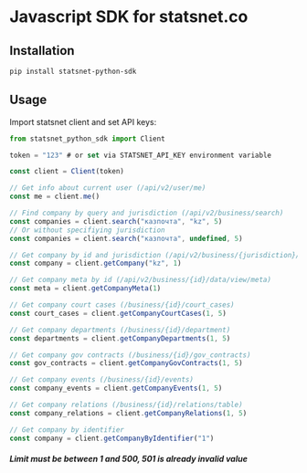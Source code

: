 # Javascript SDK for statsnet.co
## Installation

```sh
pip install statsnet-python-sdk
```

## Usage
Import statsnet client and set API keys:

```javascript
from statsnet_python_sdk import Client

token = "123" # or set via STATSNET_API_KEY environment variable
```

```javascript
const client = Client(token)
```

```javascript
// Get info about current user (/api/v2/user/me)
const me = client.me()
```

```javascript
// Find company by query and jurisdiction (/api/v2/business/search)
const companies = client.search("казпочта", "kz", 5)
// Or without specifiying jurisdiction
const companies = client.search("казпочта", undefined, 5)
```

```javascript
// Get company by id and jurisdiction (/api/v2/business/{jurisdiction}/{id}/paid
const company = client.getCompany("kz", 1)
```

```javascript
// Get company meta by id (/api/v2/business/{id}/data/view/meta)
const meta = client.getCompanyMeta(1)
```

```javascript
// Get company court cases (/business/{id}/court_cases)
const court_cases = client.getCompanyCourtCases(1, 5)
```

```javascript
// Get company departments (/business/{id}/department)
const departments = client.getCompanyDepartments(1, 5)
```

```javascript
// Get company gov contracts (/business/{id}/gov_contracts)
const gov_contracts = client.getCompanyGovContracts(1, 5)
```

```javascript
// Get company events (/business/{id}/events)
const company_events = client.getCompanyEvents(1, 5)
```

```javascript
// Get company relations (/business/{id}/relations/table)
const company_relations = client.getCompanyRelations(1, 5)
```

```javascript
// Get company by identifier
const company = client.getCompanyByIdentifier("1")
```

##### Limit must be between 1 and 500, 501 is already invalid value